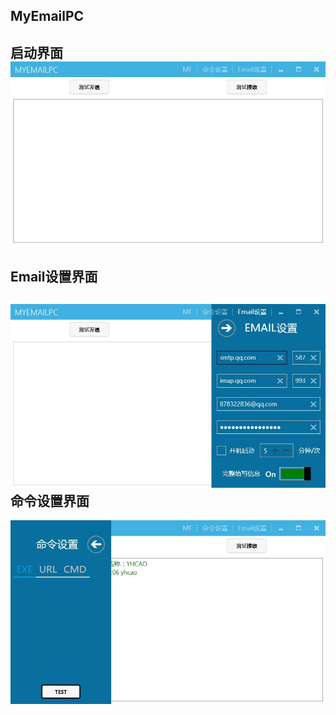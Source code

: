 ## MyEmailPC

## 启动界面![](/assets/1.jpg)

## Email设置界面

## ![](/assets/2.jpg)命令设置界面

![](/assets/3.jpg)

